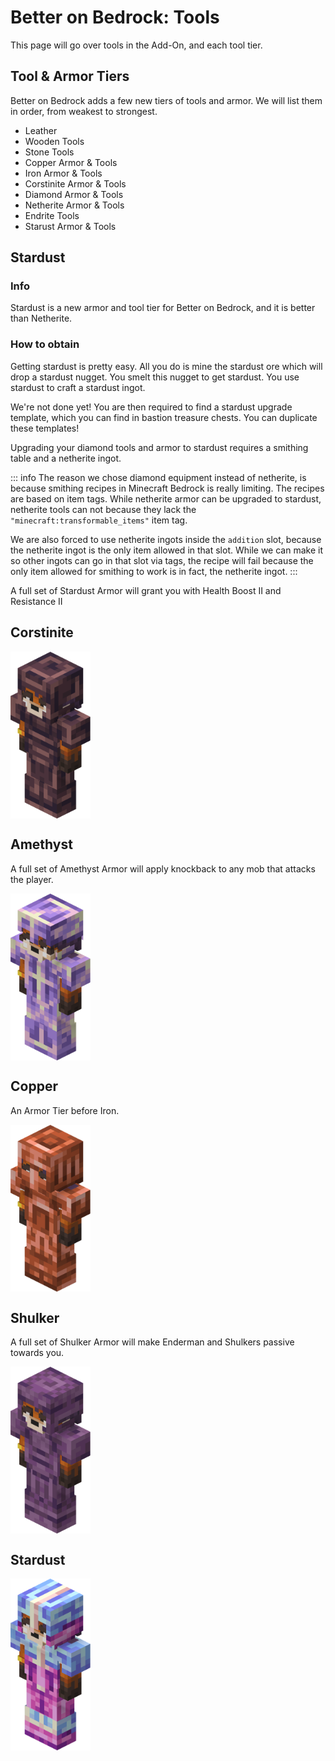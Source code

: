 # Better on Bedrock: Tools
This page will go over tools in the Add-On, and each tool tier.

## Tool & Armor Tiers
Better on Bedrock adds a few new tiers of tools and armor. We will list them in order, from weakest to strongest.
- Leather
- Wooden Tools
- Stone Tools
- Copper Armor & Tools
- Iron Armor & Tools
- Corstinite Armor & Tools
- Diamond Armor & Tools
- Netherite Armor & Tools
- Endrite Tools
- Starust Armor & Tools

## Stardust
<ImageShuffler
  :images="[
    '/Main/assets/stardust_ingot.png',
    '/Main/assets/stardust_nugget.png',
    '/Main/assets/stardust_helmet.png',
    '/Main/assets/stardust_chestplate.png',
    '/Main/assets/stardust_leggings.png',
    '/Main/assets/stardust_boots.png',
    '/Main/assets/stardust_sword.png',
    '/Main/assets/stardust_pickaxe.png',
    '/Main/assets/stardust_axe.png',
    '/Main/assets/stardust_shovel.png',
    '/Main/assets/stardust_hoe.png'
  ]"
/>


### Info
Stardust is a new armor and tool tier for Better on Bedrock, and it is better than Netherite.
### How to obtain
Getting stardust is pretty easy. All you do is mine the stardust ore which will drop a stardust nugget. You smelt this nugget to get stardust. You use stardust to craft a stardust ingot.

<Furnace
  input="/Main/assets/stardust_nugget.png"
  fuel="https://minecraft.wiki/images/Coal_JE4_BE3.png?165e9"
  output="/Main/assets/star_dust.png"
  outputText=""
  :inputTooltips="['Stardust Nugget']"
  :fuelTooltips="['Fuel']"
  :outputTooltips="['Stardust']"
/>

<CraftingTable
  background="/Main/assets/UI/crafting_ui.png"
  arrow="/Main/assets/UI/crafting_output_arrow.png"
  gridSlot="/Main/assets/UI/crafting_grid_texture.png"
  :grid="[
    {  image: 'https://minecraft.wiki/images/Diamond_JE3_BE3.png?99d00' },
    {  image: 'https://minecraft.wiki/images/Gold_Ingot_JE4_BE2.png?80cd6' },
    {  image: 'https://minecraft.wiki/images/Diamond_JE3_BE3.png?99d00' },
    {  image: '/Main/assets/star_dust.png' },
    {  image: 'https://minecraft.wiki/images/Gold_Ingot_JE4_BE2.png?80cd6' },
    {  image: '/Main/assets/star_dust.png' },
    {  image: '/Main/assets/star_dust.png' },
    {  image: '/Main/assets/star_dust.png' },
    {  image: '/Main/assets/star_dust.png' }
  ]"
  :inputTooltips="[
    `<span class='tooltip-title'>Diamond</span>`,
    `<span class='tooltip-title'>Gold Ingot</span>`,
    `<span class='tooltip-title'>Diamond</span>`,
    `<span class='tooltip-title'>Stardust</span>`,
    `<span class='tooltip-title'>Gold Ingot Ingot</span>`,
    `<span class='tooltip-title'>Stardust</span>`,
    `<span class='tooltip-title'>Stardust</span>`,
    `<span class='tooltip-title'>Stardust</span>`,
    `<span class='tooltip-title'>Stardust</span>`
  ]"
  output="/Main/assets/stardust_ingot.png"
  outputSlot="/Main/assets/UI/crafting_output_slot.png"
  outputText="4"
  outputSlotText="Stardust Ingot"
/>

We're not done yet! You are then required to find a stardust upgrade template, which you can find in bastion treasure chests. You can duplicate these templates!

<CraftingTable
  background="/Main/assets/UI/crafting_ui.png"
  arrow="/Main/assets/UI/crafting_output_arrow.png"
  gridSlot="/Main/assets/UI/crafting_grid_texture.png"
  :grid="[
    { image: 'https://minecraft.wiki/images/thumb/Deepslate_%28UD%29_JE3.png/120px-Deepslate_%28UD%29_JE3.png?7635f' },
    { image: '/Main/assets/stardust_upgrade.png' },
    { image: 'https://minecraft.wiki/images/thumb/Deepslate_%28UD%29_JE3.png/120px-Deepslate_%28UD%29_JE3.png?7635f' },
    { image: 'https://minecraft.wiki/images/thumb/Deepslate_%28UD%29_JE3.png/120px-Deepslate_%28UD%29_JE3.png?7635f' },
    { image: '/Main/assets/stardust_ingot.png' },
    { image: 'https://minecraft.wiki/images/thumb/Deepslate_%28UD%29_JE3.png/120px-Deepslate_%28UD%29_JE3.png?7635f' },
    { image: 'https://minecraft.wiki/images/thumb/Deepslate_%28UD%29_JE3.png/120px-Deepslate_%28UD%29_JE3.png?7635f' },
    { image: 'https://minecraft.wiki/images/thumb/Deepslate_%28UD%29_JE3.png/120px-Deepslate_%28UD%29_JE3.png?7635f' },
    { image: 'https://minecraft.wiki/images/thumb/Deepslate_%28UD%29_JE3.png/120px-Deepslate_%28UD%29_JE3.png?7635f' }
  ]"
  :inputTooltips="[
    `<span class='tooltip-title'>Deepslate</span>`,
    `<span class='tooltip-title' style='color: yellow; text-shadow: 4px 4px 2px #3e3e15;'>Stardust Upgrade</span><br><br><span class='tooltip-property' style='color: lightgrey; text-shadow: 4px 4px 2px #292929;'>Applies to:</span><br><span class='tooltip-value' style='color: #5454fc; text-shadow: 4px 4px 2px #15153e;'>‎‎ Diamond Equipment</span><br><span class='tooltip-property' style='color: lightgrey; text-shadow: 4px 4px 2px #292929;'>Ingredients:</span><br><span class='tooltip-value' style='color: #5454fc; text-shadow: 4px 4px 2px #15153e;'>‎‎ Netherite Ingot</span>`,
    `<span class='tooltip-title'>Deepslate</span>`,
    `<span class='tooltip-title'>Deepslate</span>`,
    `<span class='tooltip-title'>Stardust Ingot</span>`,
    `<span class='tooltip-title'>Deepslate</span>`,
    `<span class='tooltip-title'>Deepslate</span>`,
    `<span class='tooltip-title'>Deepslate</span>`,
    `<span class='tooltip-title'>Deepslate</span>`
  ]"
  output="/Main/assets/stardust_upgrade.png"
  outputSlot="/Main/assets/UI/crafting_output_slot.png"
  outputText="2"
  outputSlotText="Stardust Upgrade Template"
  :outputTooltips="[
     `<span class='tooltip-title' style='color: yellow; text-shadow: 4px 4px 2px #3e3e15;'>Stardust Upgrade</span><br><br><span class='tooltip-property' style='color: lightgrey; text-shadow: 4px 4px 2px #292929;'>Applies to:</span><br><span class='tooltip-value' style='color: #5454fc; text-shadow: 4px 4px 2px #15153e;'>‎‎ Diamond Equipment</span><br><span class='tooltip-property' style='color: lightgrey; text-shadow: 4px 4px 2px #292929;'>Ingredients:</span><br><span class='tooltip-value' style='color: #5454fc; text-shadow: 4px 4px 2px #15153e;'>‎‎ Netherite Ingot</span>`,
  ]"
/>

Upgrading your diamond tools and armor to stardust requires a smithing table and a netherite ingot.
<ShufflingSmithingTable
  background="/Main/assets/UI/smithing_background.png"
  :inputItems="[
    ['/Main/assets/stardust_upgrade.png'],
    ['/Main/assets/UI/diamond_sword.png', '/Main/assets/UI/diamond_pickaxe.png', '/Main/assets/UI/diamond_axe.png', '/Main/assets/UI/diamond_shovel.png', '/Main/assets/UI/diamond_hoe.png', '/Main/assets/UI/diamond_helmet.png', '/Main/assets/UI/diamond_chestplate.png', '/Main/assets/UI/diamond_leggings.png', '/Main/assets/UI/diamond_boots.png'],
    ['https://minecraft.wiki/images/Netherite_Ingot_JE1_BE2.png?79364']
  ]"
  :inputTooltips="[
`<span class='tooltip-title' style='color: yellow; text-shadow: 4px 4px 2px #3e3e15;'>Stardust Upgrade</span><br><br><span class='tooltip-property' style='color: lightgrey; text-shadow: 4px 4px 2px #292929;'>Applies to:</span><br><span class='tooltip-value' style='color: #5454fc; text-shadow: 4px 4px 2px #15153e;'>‎‎ Diamond Equipment</span><br><span class='tooltip-property' style='color: lightgrey; text-shadow: 4px 4px 2px #292929;'>Ingredients:</span><br><span class='tooltip-value' style='color: #5454fc; text-shadow: 4px 4px 2px #15153e;'>‎‎ Netherite Ingot</span>`,
    `<span class='tooltip-title'>Diamond Equipment</span>`,
    `<span class='tooltip-title'>Netherite Ingot</span>`
  ]"
  :outputItems="['/Main/assets/stardust_sword.png', '/Main/assets/stardust_pickaxe.png', '/Main/assets/stardust_axe.png', '/Main/assets/stardust_shovel.png', '/Main/assets/stardust_hoe.png', '/Main/assets/stardust_helmet.png', '/Main/assets/stardust_chestplate.png', '/Main/assets/stardust_leggings.png', '/Main/assets/stardust_boots.png']"
  :outputTooltip="`<span>Stardust Equipment</span>`"
  hammer="/Main/assets/UI/smithing_hammer.png"
  arrow="/Main/assets/UI/crafting_output_arrow.png"
  inputSlot="/Main/assets/UI/crafting_grid_texture.png"
  outputSlot="/Main/assets/UI/crafting_grid_texture.png"
  :cycleInterval="1500"
/>

::: info
The reason we chose diamond equipment instead of netherite, is because smithing recipes in Minecraft Bedrock is really limiting. The recipes are based on item tags. While netherite armor can be upgraded to stardust, netherite tools can not because they lack the `"minecraft:transformable_items"` item tag.

We are also forced to use netherite ingots inside the `addition` slot, because the netherite ingot is the only item allowed in that slot. While we can make it so other ingots can go in that slot via tags, the recipe will fail because the only item allowed for smithing to work is in fact, the netherite ingot.
:::

A full set of Stardust Armor will grant you with Health Boost II and Resistance II

## Corstinite
<div style="display: flex; align-items: center;">
    <img src="/Main/assets/armor/corstinite.png" alt="Example Image" width="128">
</div>

## Amethyst
A full set of Amethyst Armor will apply knockback to any mob that attacks the player.
<div style="display: flex; align-items: center;">
    <img src="/Main/assets/armor/amethyst.png" alt="Example Image" width="128">
</div>


## Copper
An Armor Tier before Iron.
<div style="display: flex; align-items: center;">
    <img src="/Main/assets/armor/copper_armor.png" alt="Example Image" width="128">
</div>


## Shulker
A full set of Shulker Armor will make Enderman and Shulkers passive towards you.
<div style="display: flex; align-items: center;">
    <img src="/Main/assets/armor/shulker_armor.png" alt="Example Image" width="128">
</div>

## Stardust
<div style="display: flex; align-items: center;">
    <img src="/Main/assets/armor/stardust.png" alt="Example Image" width="128">
</div>

